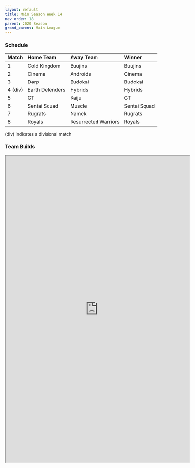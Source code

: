 ```yaml
---
layout: default
title: Main Season Week 14
nav_order: 18
parent: 2020 Season
grand_parent: Main League
---
```

### Schedule

|Match          |  Home Team            | Away Team        | Winner          |
| :-------------| :---------------------| :----------------| :---------------|
| 1             | Cold Kingdom          | Buujins          | Buujins         |
| 2             | Cinema                | Androids         | Cinema          |
| 3             | Derp                  | Budokai          | Budokai         |
| 4 (div)       | Earth Defenders       | Hybrids          | Hybrids         |
| 5             | GT                    | Kaiju            | GT              |
| 6             | Sentai Squad          | Muscle           | Sentai Squad    |
| 7             | Rugrats               | Namek            | Rugrats         | 
| 8             | Royals                | Resurrected Warriors | Royals         |

(div) indicates a divisional match

### Team Builds

<iframe width=600 height=1000 scrolling="yes" src="https://docs.google.com/document/d/e/2PACX-1vTD56N6NR-6Z63lghokRdbXj_yHrCzJbzH28CUoFdIIKqxR0oRwDbJSNPag6yYZcVsR-SdaphxKOZ1Q/pub?embedded=true"></iframe>
